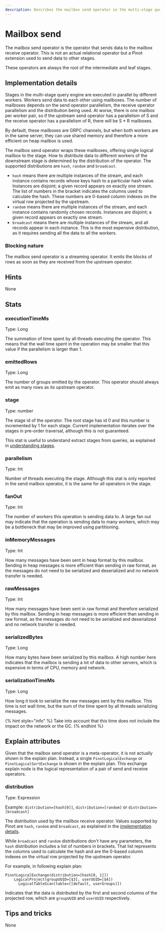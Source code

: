 ```yaml
---
description: Describes the mailbox send operator in the multi-stage query engine.
---
```


# Mailbox send

The mailbox send operator is the operator that sends data to the mailbox receive operator. This is not an actual relational operator but a Pinot extension used to send data to other stages.

These operators are always the root of the intermediate and leaf stages.

## Implementation details

Stages in the multi-stage query engine are executed in parallel by different workers. Workers send data to each other using mailboxes. The number of mailboxes depends on the send operator parallelism, the receive operator parallelism and the distribution being used. At worse, there is one mailbox per worker pair, so if the upstream send operator has a parallelism of S and the receive operator has a parallelism of R, there will be S \* R mailboxes.

By default, these mailboxes are GRPC channels, but when both workers are in the same server, they can use shared memory and therefore a more efficient on heap mailbox is used.

The mailbox send operator wraps these mailboxes, offering single logical mailbox to the stage. How to distribute data to different workers of the downstream stage is determined by the distribution of the operator. The supported distributions are `hash`, `random` and `broadcast`.

* `hash` means there are multiple instances of the stream, and each instance contains records whose keys hash to a particular hash value. Instances are disjoint; a given record appears on exactly one stream. The list of numbers in the bracket indicates the columns used to calculate the hash. These numbers are 0-based column indexes on the virtual row projected by the upstream.
* `random` means there are multiple instances of the stream, and each instance contains randomly chosen records. Instances are disjoint; a given record appears on exactly one stream.
* `broadcast` means there are multiple instances of the stream, and all records appear in each instance. This is the most expensive distribution, as it requires sending all the data to all the workers.

### Blocking nature

The mailbox send operator is a streaming operator. It emits the blocks of rows as soon as they are received from the upstream operator.

## Hints

None

## Stats

### executionTimeMs

Type: Long

The summation of time spent by all threads executing the operator. This means that the wall time spent in the operation may be smaller that this value if the parallelism is larger than 1.

### emittedRows

Type: Long

The number of groups emitted by the operator. This operator should always emit as many rows as its upstream operator.

### stage

Type: number

The stage id of the operator. The root stage has id 0 and this number is incremented by 1 for each stage. Current implementation iterates over the stages in pre-order traversal, although this is not guaranteed.

This stat is useful to understand extract stages from queries, as explained in [understanding stages](../understanding-stages.md).

### parallelism

Type: Int

Number of threads executing the stage. Although this stat is only reported in the send mailbox operator, it is the same for all operators in the stage.

### fanOut

Type: Int

The number of workers this operation is sending data to. A large fan out may indicate that the operation is sending data to many workers, which may be a bottleneck that may be improved using partitioning.

### inMemoryMessages

Type: Int

How many messages have been sent in heap format by this mailbox. Sending in heap messages is more efficient than sending in raw format, as the messages do not need to be serialized and deserialized and no network transfer is needed.

### rawMessages

Type: Int

How many messages have been sent in raw format and therefore serialized by this mailbox. Sending in heap messages is more efficient than sending in raw format, as the messages do not need to be serialized and deserialized and no network transfer is needed.

### serializedBytes

Type: Long

How many bytes have been serialized by this mailbox. A high number here indicates that the mailbox is sending a lot of data to other servers, which is expensive in terms of CPU, memory and network.

### serializationTimeMs

Type: Long

How long it took to serialize the raw messages sent by this mailbox. This time is not wall time, but the sum of the time spent by all threads serializing messages.

{% hint style="info" %}
Take into account that this time does not include the impact on the network or the GC.
{% endhint %}

## Explain attributes

Given that the mailbox send operator is a meta-operator, it is not actually shown in the explain plan. Instead, a single `PinotLogicalExchange` or `PinotLogicalSortExchange` is shown in the explain plan. This exchange explain node is the logical representation of a pair of send and receive operators.

### distribution

Type: Expression

Example: `distribution=[hash[0]]`, `distribution=[random]` or `distribution=[broadcast]`

The distribution used by the mailbox receive operator. Values supported by Pinot are `hash`, `random` and `broadcast`, as explained in the [implementation details](mailbox-send.md#implementation-details).

While `broadcast` and `random` distributions don't have any parameters, the `hash` distribution includes a list of numbers in brackets. That list represents the columns used to calculate the hash and are the 0-based column indexes on the virtual row projected by the upstream operator.

For example, in following explain plan:

```
PinotLogicalExchange(distribution=[hash[0, 1]])
    LogicalProject(groupUUID=[$3], userUUID=[$4])
      LogicalTableScan(table=[[default, userGroups]])
```

Indicates that the data is distributed by the first and second columns of the projected row, which are `groupUUID` and `userUUID` respectively.

## Tips and tricks

None
